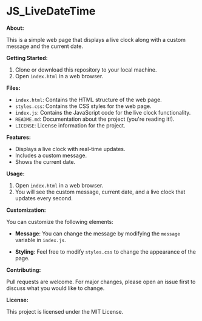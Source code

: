 # JS_LiveDateTime

**About:**

This is a simple web page that displays a live clock along with a custom message and the current date.

**Getting Started:**

1. Clone or download this repository to your local machine.
2. Open `index.html` in a web browser.

**Files:**

- `index.html`: Contains the HTML structure of the web page.
- `styles.css`: Contains the CSS styles for the web page.
- `index.js`: Contains the JavaScript code for the live clock functionality.
- `README.md`: Documentation about the project (you're reading it!).
- `LICENSE`: License information for the project.

**Features:**

- Displays a live clock with real-time updates.
- Includes a custom message.
- Shows the current date.

**Usage:**

1. Open `index.html` in a web browser.
2. You will see the custom message, current date, and a live clock that updates every second.

**Customization:**

You can customize the following elements:

- **Message**: You can change the message by modifying the `message` variable in `index.js`.

- **Styling**: Feel free to modify `styles.css` to change the appearance of the page.

**Contributing:**

Pull requests are welcome. For major changes, please open an issue first to discuss what you would like to change.

**License:**

This project is licensed under the MIT License.
